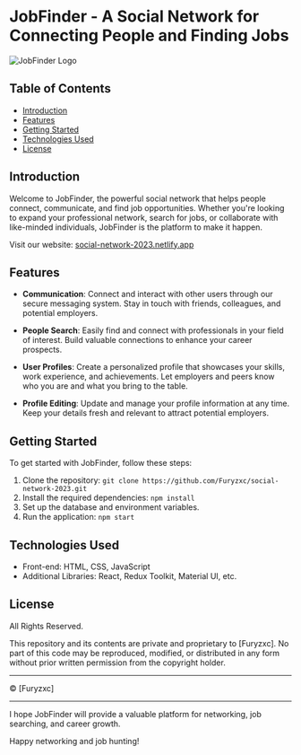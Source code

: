 # JobFinder - A Social Network for Connecting People and Finding Jobs

![JobFinder Logo](https://github.com/Furyzxc/social-network-2023/blob/f8bebba9648ccf8455b1928f94d27b105677ee3e/public/melon.png)

## Table of Contents
- [Introduction](#introduction)
- [Features](#features)
- [Getting Started](#getting-started)
- [Technologies Used](#technologies-used)
- [License](#license)

## Introduction

Welcome to JobFinder, the powerful social network that helps people connect, communicate, and find job opportunities. Whether you're looking to expand your professional network, search for jobs, or collaborate with like-minded individuals, JobFinder is the platform to make it happen.

Visit our website: [social-network-2023.netlify.app](social-network-2023.netlify.app)

## Features

- **Communication**: Connect and interact with other users through our secure messaging system. Stay in touch with friends, colleagues, and potential employers.

- **People Search**: Easily find and connect with professionals in your field of interest. Build valuable connections to enhance your career prospects.

- **User Profiles**: Create a personalized profile that showcases your skills, work experience, and achievements. Let employers and peers know who you are and what you bring to the table.

- **Profile Editing**: Update and manage your profile information at any time. Keep your details fresh and relevant to attract potential employers.

## Getting Started

To get started with JobFinder, follow these steps:

1. Clone the repository: `git clone https://github.com/Furyzxc/social-network-2023.git`
2. Install the required dependencies: `npm install`
3. Set up the database and environment variables.
4. Run the application: `npm start`

## Technologies Used

- Front-end: HTML, CSS, JavaScript
- Additional Libraries: React, Redux Toolkit, Material UI, etc.

## License

All Rights Reserved.

This repository and its contents are private and proprietary to [Furyzxc]. No part of this code may be reproduced, modified, or distributed in any form without prior written permission from the copyright holder.

---
© [Furyzxc]

---

I hope JobFinder will provide a valuable platform for networking, job searching, and career growth.

Happy networking and job hunting!

